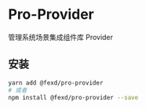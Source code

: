 # Pro-Provider

管理系统场景集成组件库 Provider

## 安装

```bash
yarn add @fexd/pro-provider
# 或者
npm install @fexd/pro-provider --save
```
